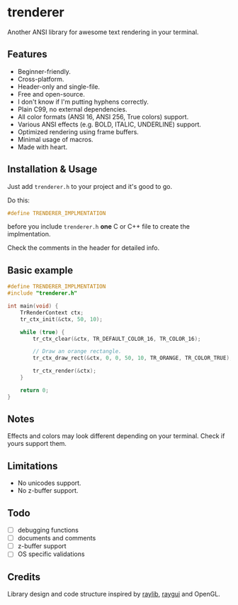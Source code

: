 # trenderer
Another ANSI library for awesome text rendering in your terminal.

## Features
  - Beginner-friendly.
  - Cross-platform.
  - Header-only and single-file.
  - Free and open-source.
  - I don't know if I'm putting hyphens correctly.
  - Plain C99, no external dependencies.
  - All color formats (ANSI 16, ANSI 256, True colors) support.
  - Various ANSI effects (e.g. BOLD, ITALIC, UNDERLINE) support.
  - Optimized rendering using frame buffers.
  - Minimal usage of macros.
  - Made with heart.

## Installation & Usage
Just add `trenderer.h` to your project and it's good to go.

Do this:
```c
#define TRENDERER_IMPLMENTATION
```
before you include `trenderer.h` **one** C or C++ file to create the implmentation.

Check the comments in the header for detailed info.

## Basic example
```c
#define TRENDERER_IMPLMENTATION
#include "trenderer.h"

int main(void) {
    TrRenderContext ctx;
    tr_ctx_init(&ctx, 50, 10);

    while (true) {
        tr_ctx_clear(&ctx, TR_DEFAULT_COLOR_16, TR_COLOR_16);

        // Draw an orange rectangle.
        tr_ctx_draw_rect(&ctx, 0, 0, 50, 10, TR_ORANGE, TR_COLOR_TRUE);

        tr_ctx_render(&ctx);
    }

    return 0;
}
```

## Notes
Effects and colors may look different depending on your terminal. Check if yours support them.

## Limitations
  - No unicodes support.
  - No z-buffer support.

## Todo
- [ ] debugging functions
- [ ] documents and comments
- [ ] z-buffer support
- [ ] OS specific validations

## Credits
Library design and code structure inspired by [raylib](https://github.com/raysan5/raylib), [raygui](https://github.com/raysan5/raygui) and OpenGL.
